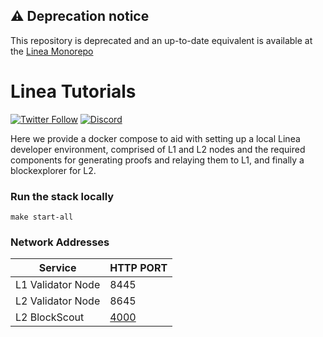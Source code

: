 ## ⚠ Deprecation notice
This repository is deprecated and an up-to-date equivalent is available at the [Linea Monorepo](https://github.com/Consensys/linea-monorepo/)

# Linea Tutorials

[![Twitter Follow](https://img.shields.io/twitter/follow/LineaBuild?style=for-the-badge)](https://twitter.com/LineaBuild) [![Discord](https://img.shields.io/badge/Discord-%235865F2.svg?style=for-the-badge&logo=discord&logoColor=white)](https://discord.com/invite/consensys)


Here we provide a docker compose to aid with setting up a local Linea developer environment, comprised of L1 and L2 nodes and the required components for generating proofs and relaying them to L1, and finally a blockexplorer for L2.

### Run the stack locally
```
make start-all
```

### Network Addresses
| Service | HTTP PORT |
|---------|---|
| L1 Validator Node | 8445 |
| L2 Validator Node | 8645 |
| L2 BlockScout | [4000](http://localhost:4000) |
